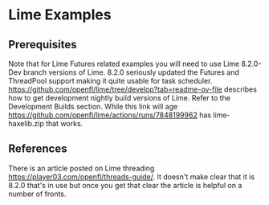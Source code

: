 # Lime Examples

## Prerequisites

Note that for Lime Futures related examples you will need to use Lime 8.2.0-Dev branch versions of Lime.
8.2.0 seriously updated the Futures and ThreadPool support making it quite usable for task scheduler.
https://github.com/openfl/lime/tree/develop?tab=readme-ov-file describes how to get development nightly build
versions of Lime. Refer to the Development Builds section. While this link will age https://github.com/openfl/lime/actions/runs/7848199962 has lime-haxelib.zip that works.

## References

There is an article posted on Lime threading https://player03.com/openfl/threads-guide/. It doesn't make clear that it is 8.2.0 that's in use but once you get that clear the article is helpful on a number of fronts.


